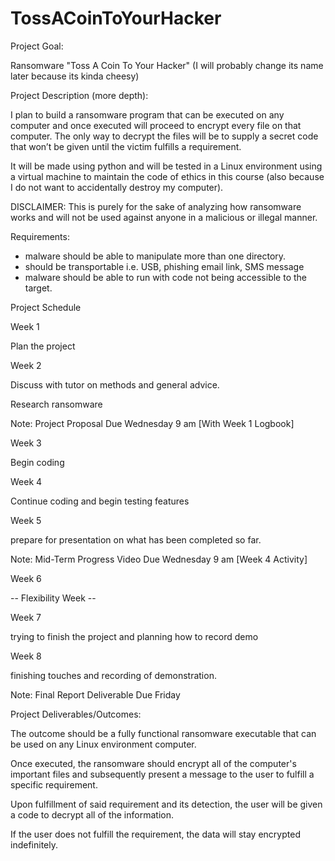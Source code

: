 # TossACoinToYourHacker

Project Goal:

Ransomware "Toss A Coin To Your Hacker" (I will probably change its name later because its kinda cheesy)

Project Description (more depth):
	

I plan to build a ransomware program that can be executed on any computer and once executed will proceed to encrypt every file on that computer. The only way to decrypt the files will be to supply a secret code that won’t be given until the victim fulfills a requirement.

It will be made using python and will be tested in a Linux environment using a virtual machine to maintain the code of ethics in this course (also because I do not want to accidentally destroy my computer).

DISCLAIMER: This is purely for the sake of analyzing how ransomware works and will not be used against anyone in a malicious or illegal manner.

Requirements: 
- malware should be able to manipulate more than one directory.
- should be transportable i.e. USB, phishing email link, SMS message
- malware should be able to run with code not being accessible to the target. 

Project Schedule
	

Week 1
	

 Plan the project

Week 2
	

 Discuss with tutor on methods and general advice.

Research ransomware
	

Note: Project Proposal Due Wednesday 9 am [With Week 1 Logbook]

Week 3
	

 Begin coding 

Week 4
	

 Continue coding and begin testing features

Week 5
	

 prepare for presentation on what has been completed so far. 
	

Note: Mid-Term Progress Video Due Wednesday 9 am [Week 4 Activity]

Week 6   
	

-- Flexibility Week --

 
	

Week 7
	

trying to finish the project and planning how to record demo

 
	

Week 8
	

finishing touches and recording of demonstration. 
	

Note: Final Report Deliverable Due Friday

Project Deliverables/Outcomes:   
	

The outcome should be a fully functional ransomware executable that can be used on any Linux environment computer.

Once executed, the ransomware should encrypt all of the computer's important files and subsequently present a message to the user to fulfill a specific requirement. 

Upon fulfillment of said requirement and its detection, the user will be given a code to decrypt all of the information. 

If the user does not fulfill the requirement, the data will stay encrypted indefinitely. 
